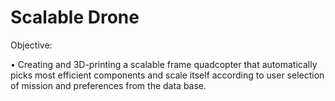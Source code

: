 # Scalable Drone

Objective:

•	Creating and 3D-printing a scalable frame quadcopter that automatically picks most efficient components and scale itself according to
user selection of mission and preferences from the data base.



